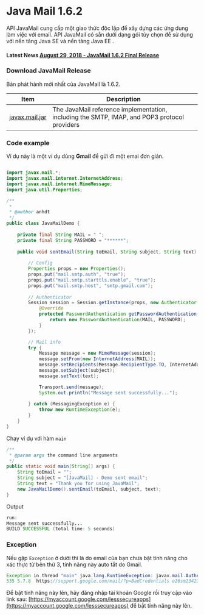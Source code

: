 # Java Mail 1.6.2

API JavaMail cung cấp một giao thức độc lập để xây dựng các ứng dụng làm việc với email. API JavaMail có sẵn dưới dạng gói tùy chọn để sử dụng với nền tảng Java SE và nền tảng Java EE .

#### Latest News [August 29, 2018 - JavaMail 1.6.2 Final Release](https://github.com/javaee/javamail/releases)

### Download JavaMail Release
Bản phát hành mới nhất của JavaMail là 1.6.2.

|Item|Description|
|---|---|
|[javax.mail.jar](https://github.com/javaee/javamail/releases/download/JAVAMAIL-1_6_2/javax.mail.jar)|The JavaMail reference implementation, including the SMTP, IMAP, and POP3 protocol providers|

### Code example

Ví dụ này là một ví dụ dùng **Gmail** để gửi đi một emai đơn giản.

```java

import javax.mail.*;
import javax.mail.internet.InternetAddress;
import javax.mail.internet.MimeMessage;
import java.util.Properties;

/**
 *
 * @author anhdt
 */
public class JavaMailDemo {
    
    private final String MAIL = " ";
    private final String PASSWORD = "******";
    
    public void sentEmail(String toEmail, String subject, String text) {
        
        // Config
        Properties props = new Properties();
        props.put("mail.smtp.auth", "true");
        props.put("mail.smtp.starttls.enable", "true");
        props.put("mail.smtp.host", "smtp.gmail.com");
        
        // Authenticator
        Session session = Session.getInstance(props, new Authenticator() {
            @Override
            protected PasswordAuthentication getPasswordAuthentication() {
                return new PasswordAuthentication(MAIL, PASSWORD);
            }
        });

        // Mail info
        try {
            Message message = new MimeMessage(session);
            message.setFrom(new InternetAddress(MAIL));
            message.setRecipients(Message.RecipientType.TO, InternetAddress.parse(toEmail));
            message.setSubject(subject);
            message.setText(text);

            Transport.send(message);           
            System.out.println("Message sent successfully...");
            
        } catch (MessagingException e) {
            throw new RuntimeException(e);
        }
    }    
}

```

Chạy ví dụ với hàm `main`
```java
/**
 * @param args the command line arguments
 */
public static void main(String[] args) {
    String toEmail = "";
    String subject = "[JavaMail] - Demo sent email";
    String text = "Thank you for using JavaMail";
    new JavaMailDemo().sentEmail(toEmail, subject, text);
}
```

Output
```java
run:
Message sent successfully...
BUILD SUCCESSFUL (total time: 5 seconds)
```

### Exception

Nếu gặp `Exception` ở dưới thì là do email của bạn chưa bật tính năng cho xác thực từ bên thứ 3, tính năng này auto tắt do Gmail.

```java
Exception in thread "main" java.lang.RuntimeException: javax.mail.AuthenticationFailedException: 535-5.7.8 Username and Password not accepted. Learn more at
535 5.7.8  https://support.google.com/mail/?p=BadCredentials e26sm2342304pgb.48 - gsmtp
```

Để bật tính năng này lên, hãy đăng nhập tài khoản Google rồi truy cập vào link sau: [https://myaccount.google.com/lesssecureapps](https://myaccount.google.com/lesssecureapps) để bật tính năng này lên.
